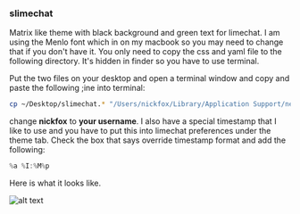 ### slimechat

Matrix like theme with black background and green text for limechat. I am using the Menlo font which in on my macbook so you may need to change that if you don't have it. You only need to copy the css and yaml file to the following directory. It's hidden in finder so you have to use terminal. 

Put the two files on your desktop and open a terminal window and copy and paste the following ;ine into terminal:

```bash
cp ~/Desktop/slimechat.* "/Users/nickfox/Library/Application Support/net.limechat.LimeChat-AppStore/Themes/"
```

change __nickfox__ to __your username__. I also have a special timestamp that I like to use and you have to put this into limechat preferences under the theme tab. Check the box that says override timestamp format and add the following:

```java
%a %I:%M%p
```

Here is what it looks like.

![alt text](https://raw.github.com/nickfox/slimechat/master/limechat.png "slimechat")
